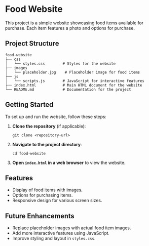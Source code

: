# Food Website

This project is a simple website showcasing food items available for purchase. Each item features a photo and options for purchase.

## Project Structure

```
food-website
├── css
│   └── styles.css        # Styles for the website
├── images
│   └── placeholder.jpg    # Placeholder image for food items
├── js
│   └── scripts.js        # JavaScript for interactive features
├── index.html            # Main HTML document for the website
└── README.md             # Documentation for the project
```

## Getting Started

To set up and run the website, follow these steps:

1. **Clone the repository** (if applicable):
   ```
   git clone <repository-url>
   ```

2. **Navigate to the project directory**:
   ```
   cd food-website
   ```

3. **Open `index.html` in a web browser** to view the website.

## Features

- Display of food items with images.
- Options for purchasing items.
- Responsive design for various screen sizes.

## Future Enhancements

- Replace placeholder images with actual food item images.
- Add more interactive features using JavaScript.
- Improve styling and layout in `styles.css`.